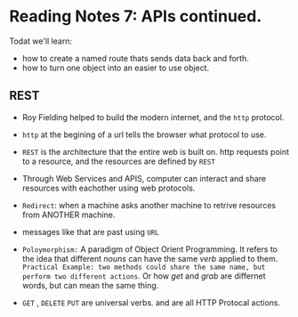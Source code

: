 # Reading Notes 7: APIs continued.

Todat we'll learn:

- how to create a named route thats sends data back and forth.
- how to turn one object into an easier to use object.

## REST

- Roy Fielding helped to build the modern internet, and the `http` protocol.
- `http` at the begining of a url tells the browser what protocol to use.
- `REST` is the architecture that the entire web is built on. http requests point to a resource, and the resources are defined by `REST`

- Through Web Services and APIS, computer can interact and share resources with eachother using web protocols.

- `Redirect`: when a machine asks another machine to retrive resources from ANOTHER machine.
- messages like that are past using `URL`

- `Poloymorphism:` A paradigm of Object Orient Programming. It refers to the idea that different _nouns_ can have the same _verb_ applied to them. `Practical Example: two methods could share the same name, but perform two different actions`. Or how _get_ and _grab_ are differnet words, but can mean the same thing.

- `GET` , `DELETE` `PUT` are universal verbs. and are all HTTP Protocal actions.
